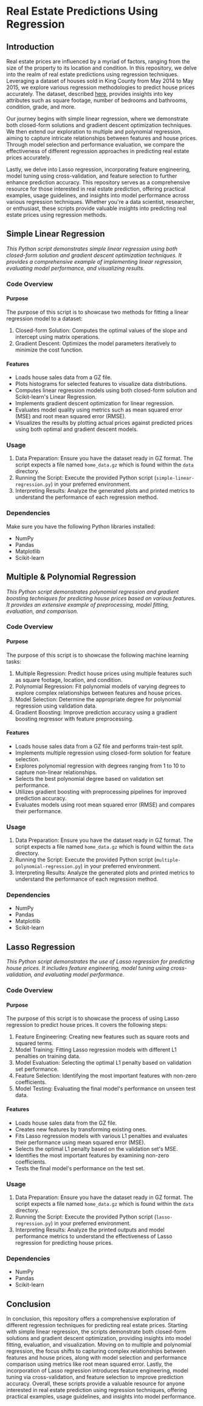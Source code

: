# Real Estate Predictions Using Regression

## Introduction

Real estate prices are influenced by a myriad of factors, ranging from the size of the property to its location and condition. In this repository, we delve into the realm of real estate predictions using regression techniques. Leveraging a dataset of houses sold in King County from May 2014 to May 2015, we explore various regression methodologies to predict house prices accurately. The dataset, described [here](https://geodacenter.github.io/data-and-lab/KingCounty-HouseSales2015/), provides insights into key attributes such as square footage, number of bedrooms and bathrooms, condition, grade, and more.

Our journey begins with simple linear regression, where we demonstrate both closed-form solutions and gradient descent optimization techniques. We then extend our exploration to multiple and polynomial regression, aiming to capture intricate relationships between features and house prices. Through model selection and performance evaluation, we compare the effectiveness of different regression approaches in predicting real estate prices accurately.

Lastly, we delve into Lasso regression, incorporating feature engineering, model tuning using cross-validation, and feature selection to further enhance prediction accuracy. This repository serves as a comprehensive resource for those interested in real estate prediction, offering practical examples, usage guidelines, and insights into model performance across various regression techniques. Whether you're a data scientist, researcher, or enthusiast, these scripts provide valuable insights into predicting real estate prices using regression methods.

## Simple Linear Regression
*This Python script demonstrates simple linear regression using both closed-form solution and gradient descent optimization techniques. It provides a comprehensive example of implementing linear regression, evaluating model performance, and visualizing results.*

### Code Overview
#### Purpose
The purpose of this script is to showcase two methods for fitting a linear regression model to a dataset:

1. Closed-form Solution: Computes the optimal values of the slope and intercept using matrix operations.
2. Gradient Descent: Optimizes the model parameters iteratively to minimize the cost function.

#### Features
- Loads house sales data from a GZ file.
- Plots histograms for selected features to visualize data distributions.
- Computes linear regression models using both closed-form solution and Scikit-learn's Linear Regression.
- Implements gradient descent optimization for linear regression.
- Evaluates model quality using metrics such as mean squared error (MSE) and root mean squared error (RMSE).
- Visualizes the results by plotting actual prices against predicted prices using both optimal and gradient descent models.

### Usage
1. Data Preparation: Ensure you have the dataset ready in GZ format. The script expects a file named `home_data.gz` which is found within the `data` directory.
2. Running the Script: Execute the provided Python script (`simple-linear-regression.py`) in your preferred environment.
3. Interpreting Results: Analyze the generated plots and printed metrics to understand the performance of each regression method.

### Dependencies
Make sure you have the following Python libraries installed:

- NumPy
- Pandas
- Matplotlib
- Scikit-learn

## Multiple & Polynomial Regression 
*This Python script demonstrates polynomial regression and gradient boosting techniques for predicting house prices based on various features. It provides an extensive example of preprocessing, model fitting, evaluation, and comparison.*

### Code Overview
#### Purpose
The purpose of this script is to showcase the following machine learning tasks:

1. Multiple Regression: Predict house prices using multiple features such as square footage, location, and condition.
2. Polynomial Regression: Fit polynomial models of varying degrees to explore complex relationships between features and house prices.
3. Model Selection: Determine the appropriate degree for polynomial regression using validation data.
4. Gradient Boosting: Improve prediction accuracy using a gradient boosting regressor with feature preprocessing.

#### Features
- Loads house sales data from a GZ file and performs train-test split.
- Implements multiple regression using closed-form solution for feature selection.
- Explores polynomial regression with degrees ranging from 1 to 10 to capture non-linear relationships.
- Selects the best polynomial degree based on validation set performance.
- Utilizes gradient boosting with preprocessing pipelines for improved prediction accuracy.
- Evaluates models using root mean squared error (RMSE) and compares their performance.

### Usage
1. Data Preparation: Ensure you have the dataset ready in GZ format. The script expects a file named `home_data.gz` which is found within the `data` directory.
2. Running the Script: Execute the provided Python script (`multiple-polynomial-regression.py`) in your preferred environment.
3. Interpreting Results: Analyze the generated plots and printed metrics to understand the performance of each regression method.

### Dependencies
- NumPy
- Pandas
- Matplotlib
- Scikit-learn

## Lasso Regression
*This Python script demonstrates the use of Lasso regression for predicting house prices. It includes feature engineering, model tuning using cross-validation, and evaluating model performance.*

### Code Overview
#### Purpose
The purpose of this script is to showcase the process of using Lasso regression to predict house prices. It covers the following steps:

1. Feature Engineering: Creating new features such as square roots and squared terms.
2. Model Training: Fitting Lasso regression models with different L1 penalties on training data.
3. Model Evaluation: Selecting the optimal L1 penalty based on validation set performance.
4. Feature Selection: Identifying the most important features with non-zero coefficients.
5. Model Testing: Evaluating the final model's performance on unseen test data.

#### Features
- Loads house sales data from the GZ file.
- Creates new features by transforming existing ones.
- Fits Lasso regression models with various L1 penalties and evaluates their performance using mean squared error (MSE).
- Selects the optimal L1 penalty based on the validation set's MSE.
- Identifies the most important features by examining non-zero coefficients.
- Tests the final model's performance on the test set.

### Usage
1. Data Preparation: Ensure you have the dataset ready in GZ format. The script expects a file named `home_data.gz` which is found within the `data` directory.
2. Running the Script: Execute the provided Python script (`lasso-regression.py`) in your preferred environment.
3. Interpreting Results: Analyze the printed outputs and model performance metrics to understand the effectiveness of Lasso regression for predicting house prices.

### Dependencies
- NumPy
- Pandas
- Scikit-learn

## Conclusion
In conclusion, this repository offers a comprehensive exploration of different regression techniques for predicting real estate prices. Starting with simple linear regression, the scripts demonstrate both closed-form solutions and gradient descent optimization, providing insights into model fitting, evaluation, and visualization. Moving on to multiple and polynomial regression, the focus shifts to capturing complex relationships between features and house prices, along with model selection and performance comparison using metrics like root mean squared error. Lastly, the incorporation of Lasso regression introduces feature engineering, model tuning via cross-validation, and feature selection to improve prediction accuracy. Overall, these scripts provide a valuable resource for anyone interested in real estate prediction using regression techniques, offering practical examples, usage guidelines, and insights into model performance.